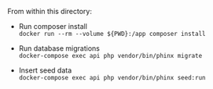 From within this directory:

- Run composer install \
`docker run --rm --volume ${PWD}:/app composer install`

- Run database migrations \
`docker-compose exec api php vendor/bin/phinx migrate`

- Insert seed data \
`docker-compose exec api php vendor/bin/phinx seed:run`

